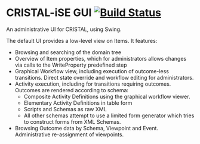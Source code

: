 CRISTAL-iSE GUI [![Build Status](https://travis-ci.org/cristal-ise/gui.svg?branch=master)](https://travis-ci.org/cristal-ise/gui)
===============

An administrative UI for CRISTAL, using Swing.

The default UI provides a low-level view on Items. It features:

- Browsing and searching of the domain tree
- Overview of Item properties, which for administrators allows changes via calls to the WriteProperty predefined step
- Graphical Workflow view, including execution of outcome-less transitions. Direct state override and workflow editing for administrators.
- Activity execution, including for transitions requiring outcomes. Outcomes are rendered according to schema:
  - Composite Activity Definitions using the graphical workflow viewer.
  - Elementary Activity Definitions in table form
  - Scripts and Schemas as raw XML
  - All other schemas attempt to use a limited form generator which tries to construct forms from XML Schemas.
- Browsing Outcome data by Schema, Viewpoint and Event. Administrative re-assignment of viewpoints.
